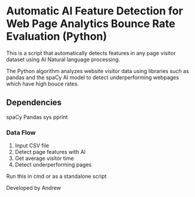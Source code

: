 # Automatic AI Feature Detection for Web Page Analytics Bounce Rate Evaluation (Python) 

This is a script that automatically detects features in any page visitor dataset using AI Natural language processing.

The Python algorithm analyzes website visitor data using libraries such as pandas and the spaCy AI model to detect underperforming webpages which have high bouce rates.

## Dependencies
spaCy
Pandas
sys
pprint



### Data Flow

1. Input CSV file
2. Detect page features with AI
3. Get average visitor time 
4. Detect underperforming pages

Run this in cmd or as a standalone script

Developed by Andrew
